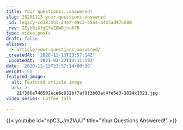 ```yaml
---
title: Your questions...answered!
slug: 20201113-your-questions-answered
_id: legacy-cd1831b1-24e7-49c3-b564-a4b5ad97b008
_rev: ZEyhBiGfgCfwE8WOjbuK7B
type: video_posts
draft: false
aliases:
  - article/your-questions-answered/
_createdAt: '2020-11-13T23:57:14Z'
_updatedAt: '2021-03-22T13:11:59Z'
date: '2020-11-13T23:57:14+00:00'
weight: 50
featured_image:
  alt: Featured article image
  url: >-
    21f386e748502ece6c932bf7af0f3b03ad4fe5e3-1024x1021.jpg
video_series: Coffee Talk

---
```

{{< youtube id="npC3_Jm2VuU" title="Your Questions Answered!" >}}